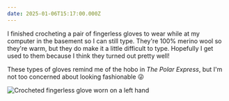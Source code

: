 ```yaml
---
date: 2025-01-06T15:17:00.000Z
---
```

I finished crocheting a pair of fingerless gloves to wear while at my computer in the basement so I can still type. They're 100% merino wool so they're warm, but they do make it a little difficult to type. Hopefully I get used to them because I think they turned out pretty well!

These types of gloves remind me of the hobo in *The Polar Express*, but I'm not too concerned about looking fashionable 😜

![Crocheted fingerless glove worn on a left hand](https://assets.vries.land/crochet-fingerless-glove.jpg "My left hand glove worn by me!")
